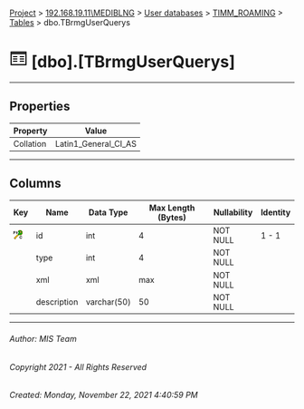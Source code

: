 #### 

[Project](../../../../index.md) > [192.168.19.11\\MEDIBLNG](../../../index.md) > [User databases](../../index.md) > [TIMM_ROAMING](../index.md) > [Tables](Tables.md) > dbo.TBrmgUserQuerys

# ![Tables](../../../../Images/Table32.png) [dbo].[TBrmgUserQuerys]

---

## <a name="#properties"></a>Properties

| Property | Value |
|---|---|
| Collation | Latin1_General_CI_AS |


---

## <a name="#columns"></a>Columns

| Key | Name | Data Type | Max Length (Bytes) | Nullability | Identity |
|---|---|---|---|---|---|
| [![Cluster Primary Key PK_TBrmgAdvancedSearch: id](../../../../Images/pkcluster.png)](#indexes) | id | int | 4 | NOT NULL | 1 - 1 |
|  | type | int | 4 | NOT NULL |  |
|  | xml | xml | max | NOT NULL |  |
|  | description | varchar(50) | 50 | NOT NULL |  |


---

###### Author:  MIS Team

###### Copyright 2021 - All Rights Reserved

###### Created: Monday, November 22, 2021 4:40:59 PM


